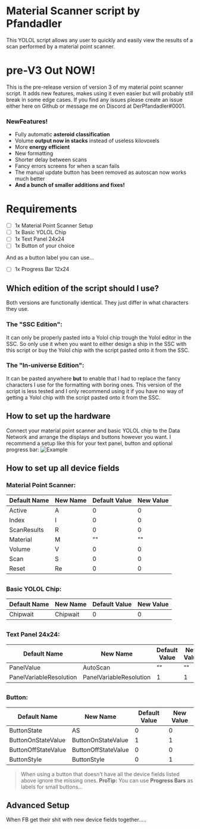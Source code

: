 ﻿# Material Scanner script by Pfandadler
This YOLOL script allows any user to quickly and easily view the results of a scan performed by a material point scanner.

# pre-V3 Out NOW!
This is the pre-release version of version 3 of my material point scanner script. It adds new features, makes using it even easier but will probably still break in some edge cases. If you find any issues please create an issue either here on Github or message me on Discord at DerPfandadler#0001.
### NewFeatures!

 - Fully automatic **asteroid classification**
 - Volume **output now in stacks** instead of useless kilovoxels
 - More **energy efficient**
 - New formatting
 - Shorter delay between scans
 - Fancy errors screens for when a scan fails
 - The manual update button has been removed as autoscan now works much better
 - **And a bunch of smaller additions and fixes!**

# Requirements

 - [ ] 1x Material Point Scanner Setup
 - [ ] 1x Basic YOLOL Chip
 - [ ] 1x Text Panel 24x24
 - [ ] 1x Button of your choice
 
 And as a button label you can use...
 
 - [ ] 1x Progress Bar 12x24
 
## Which edition of the script should I use?
Both versions are functionally identical. They just differ in what characters they use.
### The "SSC Edition": 
It can only be properly pasted into a Yolol chip trough the Yolol editor in the SSC. So only use it when you want to either design a ship in the SSC with this script or buy the Yolol chip with the script pasted onto it from the SSC.

### The "In-universe Edition":
It can be pasted anywhere **but** to enable that I had to replace the fancy characters I use for the formatting with boring ones. This version of the script is less tested and I only recommend using it if you have no way of getting a Yolol chip with the script pasted onto it from the SSC.

## How to set up the hardware
Connect your material point scanner and basic YOLOL chip to the Data Network and arrange the displays and buttons however you want.
I recommend a setup like this for your text panel, button and optional progress bar:
![Example](https://cdn.discordapp.com/attachments/718534441428844615/876405989425963048/unknown.png)


## How to set up all device fields

### Material Point Scanner:

|Default Name|New Name|Default Value|New Value|
|-|-|-|-|                        
|Active|A|0|0|
|Index|I|0|0|
|ScanResults|R|0|0|
|Material|M|""|""|
|Volume|V|0|0|
|Scan|S|0|0|
|Reset|Re|0|0|
##

### Basic YOLOL Chip:
|Default Name|New Name|Default Value|New Value|
|-|-|-|-|                        
|Chipwait|Chipwait|0|0|
##

### Text Panel 24x24:
|Default Name|New Name|Default Value|New Value|
|-|-|-|-|                        
|PanelValue|AutoScan|""|""|
|PanelVariableResolution|PanelVariableResolution|1|1|
##

### Button:
|Default Name|New Name|Default Value|New Value|
|-|-|-|-|                        
|ButtonState|AS|0|0|
|ButtonOnStateValue|ButtonOnStateValue|1|1|
|ButtonOffStateValue|ButtonOffStateValue|0|0|
|ButtonStyle|ButtonStyle|0|1|
>When using a button that doesn't have all the device fields listed above ignore the missing ones.
> **ProTip:** You can use **Progress Bars** as labels for small buttons...


## Advanced Setup

When FB get their shit with new device fields together.....